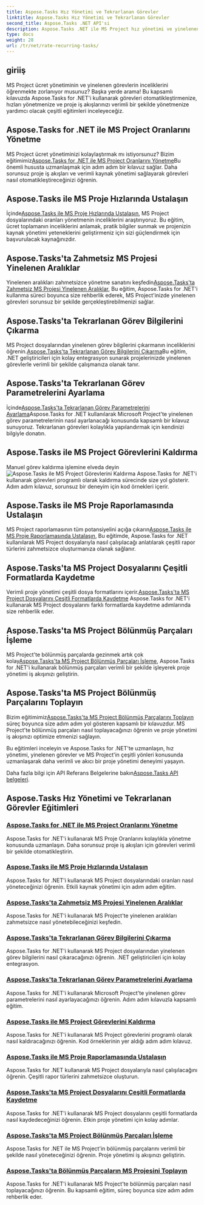```yaml
---
title: Aspose.Tasks Hız Yönetimi ve Tekrarlanan Görevler
linktitle: Aspose.Tasks Hız Yönetimi ve Tekrarlanan Görevler
second_title: Aspose.Tasks .NET API'si
description: Aspose.Tasks .NET ile MS Project hız yönetimi ve yinelenen görevlerde ustalaşın. Proje iş akışları için görevleri otomatikleştirmeyi, oranları yönetmeyi ve bölünmüş parçaları yönetmeyi öğrenin.
type: docs
weight: 28
url: /tr/net/rate-recurring-tasks/
---
```


## giriiş

MS Project ücret yönetiminin ve yinelenen görevlerin inceliklerini öğrenmekte zorlanıyor musunuz? Başka yerde arama! Bu kapsamlı kılavuzda Aspose.Tasks for .NET'i kullanarak görevleri otomatikleştirmenize, hızları yönetmenize ve proje iş akışlarınızı verimli bir şekilde yönetmenize yardımcı olacak çeşitli eğitimleri inceleyeceğiz.

## Aspose.Tasks for .NET ile MS Project Oranlarını Yönetme
 MS Project ücret yönetiminizi kolaylaştırmak mı istiyorsunuz? Bizim eğitimimiz[Aspose.Tasks for .NET ile MS Project Oranlarını Yönetme](./handling-rates/)Bu önemli hususta uzmanlaşmak için adım adım bir kılavuz sağlar. Daha sorunsuz proje iş akışları ve verimli kaynak yönetimi sağlayarak görevleri nasıl otomatikleştireceğinizi öğrenin.

## Aspose.Tasks ile MS Proje Hızlarında Ustalaşın
 İçinde[Aspose.Tasks ile MS Proje Hızlarında Ustalaşın](./rate-collection/), MS Project dosyalarındaki oranları yönetmenin inceliklerini araştırıyoruz. Bu eğitim, ücret toplamanın inceliklerini anlamak, pratik bilgiler sunmak ve projenizin kaynak yönetimi yeteneklerini geliştirmeniz için sizi güçlendirmek için başvurulacak kaynağınızdır.

## Aspose.Tasks'ta Zahmetsiz MS Projesi Yinelenen Aralıklar
 Yinelenen aralıkları zahmetsizce yönetme sanatını keşfedin[Aspose.Tasks'ta Zahmetsiz MS Projesi Yinelenen Aralıklar](./recurring-intervals/), Bu eğitim, Aspose.Tasks for .NET'i kullanma süreci boyunca size rehberlik ederek, MS Project'inizde yinelenen görevleri sorunsuz bir şekilde gerçekleştirebilmenizi sağlar.

## Aspose.Tasks'ta Tekrarlanan Görev Bilgilerini Çıkarma
 MS Project dosyalarından yinelenen görev bilgilerini çıkarmanın inceliklerini öğrenin.[Aspose.Tasks'ta Tekrarlanan Görev Bilgilerini Çıkarma](./recurring-task-information/)Bu eğitim, .NET geliştiricileri için kolay entegrasyon sunarak projelerinizde yinelenen görevlerle verimli bir şekilde çalışmanıza olanak tanır.

## Aspose.Tasks'ta Tekrarlanan Görev Parametrelerini Ayarlama
 İçinde[Aspose.Tasks'ta Tekrarlanan Görev Parametrelerini Ayarlama](./recurring-task-parameters/)Aspose.Tasks for .NET kullanılarak Microsoft Project'te yinelenen görev parametrelerinin nasıl ayarlanacağı konusunda kapsamlı bir kılavuz sunuyoruz. Tekrarlanan görevleri kolaylıkla yapılandırmak için kendinizi bilgiyle donatın.

## Aspose.Tasks ile MS Project Görevlerini Kaldırma
 Manuel görev kaldırma işlemine elveda deyin![Aspose.Tasks ile MS Project Görevlerini Kaldırma](./removing-tasks/) Aspose.Tasks for .NET'i kullanarak görevleri programlı olarak kaldırma sürecinde size yol gösterir. Adım adım kılavuz, sorunsuz bir deneyim için kod örnekleri içerir.

## Aspose.Tasks ile MS Proje Raporlamasında Ustalaşın
 MS Project raporlamasının tüm potansiyelini açığa çıkarın[Aspose.Tasks ile MS Proje Raporlamasında Ustalaşın](./report-types/), Bu eğitimde, Aspose.Tasks for .NET kullanılarak MS Project dosyalarıyla nasıl çalışılacağı anlatılarak çeşitli rapor türlerini zahmetsizce oluşturmanıza olanak sağlanır.

## Aspose.Tasks'ta MS Project Dosyalarını Çeşitli Formatlarda Kaydetme
Verimli proje yönetimi çeşitli dosya formatlarını içerir.[Aspose.Tasks'ta MS Project Dosyalarını Çeşitli Formatlarda Kaydetme](./save-file-formats/) Aspose.Tasks for .NET'i kullanarak MS Project dosyalarını farklı formatlarda kaydetme adımlarında size rehberlik eder.

## Aspose.Tasks'ta MS Project Bölünmüş Parçaları İşleme
 MS Project'te bölünmüş parçalarda gezinmek artık çok kolay[Aspose.Tasks'ta MS Project Bölünmüş Parçaları İşleme](./split-parts/), Aspose.Tasks for .NET'i kullanarak bölünmüş parçaları verimli bir şekilde işleyerek proje yönetimi iş akışınızı geliştirin.

## Aspose.Tasks'ta MS Project Bölünmüş Parçalarını Toplayın
 Bizim eğitimimiz[Aspose.Tasks'ta MS Project Bölünmüş Parçalarını Toplayın](./split-part-collection/) süreç boyunca size adım adım yol gösteren kapsamlı bir kılavuzdur. MS Project'te bölünmüş parçaları nasıl toplayacağınızı öğrenin ve proje yönetimi iş akışınızı optimize etmenizi sağlayın.

Bu eğitimleri inceleyin ve Aspose.Tasks for .NET'te uzmanlaşın, hız yönetimi, yinelenen görevler ve MS Project'in çeşitli yönleri konusunda uzmanlaşarak daha verimli ve akıcı bir proje yönetimi deneyimi yaşayın.

 Daha fazla bilgi için API Referans Belgelerine bakın[Aspose.Tasks API belgeleri](https://reference.aspose.com/tasks/net/).

## Aspose.Tasks Hız Yönetimi ve Tekrarlanan Görevler Eğitimleri
### [Aspose.Tasks for .NET ile MS Project Oranlarını Yönetme](./handling-rates/)
Aspose.Tasks for .NET'i kullanarak MS Proje Oranlarını kolaylıkla yönetme konusunda uzmanlaşın. Daha sorunsuz proje iş akışları için görevleri verimli bir şekilde otomatikleştirin.
### [Aspose.Tasks ile MS Proje Hızlarında Ustalaşın](./rate-collection/)
Aspose.Tasks for .NET'i kullanarak MS Project dosyalarındaki oranları nasıl yöneteceğinizi öğrenin. Etkili kaynak yönetimi için adım adım eğitim.
### [Aspose.Tasks'ta Zahmetsiz MS Projesi Yinelenen Aralıklar](./recurring-intervals/)
Aspose.Tasks for .NET'i kullanarak MS Project'te yinelenen aralıkları zahmetsizce nasıl yönetebileceğinizi keşfedin.
### [Aspose.Tasks'ta Tekrarlanan Görev Bilgilerini Çıkarma](./recurring-task-information/)
Aspose.Tasks for .NET'i kullanarak MS Project dosyalarından yinelenen görev bilgilerini nasıl çıkaracağınızı öğrenin. .NET geliştiricileri için kolay entegrasyon.
### [Aspose.Tasks'ta Tekrarlanan Görev Parametrelerini Ayarlama](./recurring-task-parameters/)
Aspose.Tasks for .NET'i kullanarak Microsoft Project'te yinelenen görev parametrelerini nasıl ayarlayacağınızı öğrenin. Adım adım kılavuzla kapsamlı eğitim.
### [Aspose.Tasks ile MS Project Görevlerini Kaldırma](./removing-tasks/)
Aspose.Tasks for .NET'i kullanarak MS Project görevlerini programlı olarak nasıl kaldıracağınızı öğrenin. Kod örneklerinin yer aldığı adım adım kılavuz.
### [Aspose.Tasks ile MS Proje Raporlamasında Ustalaşın](./report-types/)
Aspose.Tasks for .NET kullanarak MS Project dosyalarıyla nasıl çalışılacağını öğrenin. Çeşitli rapor türlerini zahmetsizce oluşturun.
### [Aspose.Tasks'ta MS Project Dosyalarını Çeşitli Formatlarda Kaydetme](./save-file-formats/)
Aspose.Tasks for .NET'i kullanarak MS Project dosyalarını çeşitli formatlarda nasıl kaydedeceğinizi öğrenin. Etkin proje yönetimi için kolay adımlar.
### [Aspose.Tasks'ta MS Project Bölünmüş Parçaları İşleme](./split-parts/)
Aspose.Tasks for .NET ile MS Project'in bölünmüş parçalarını verimli bir şekilde nasıl yöneteceğinizi öğrenin. Proje yönetimi iş akışınızı geliştirin.
### [Aspose.Tasks'ta Bölünmüş Parçaların MS Projesini Toplayın](./split-part-collection/)
Aspose.Tasks for .NET'i kullanarak MS Project'te bölünmüş parçaları nasıl toplayacağınızı öğrenin. Bu kapsamlı eğitim, süreç boyunca size adım adım rehberlik eder.
